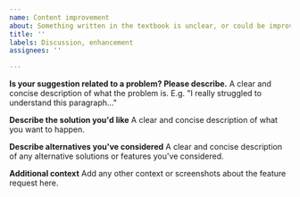 ```yaml
---
name: Content improvement
about: Something written in the textbook is unclear, or could be improved
title: ''
labels: Discussion, enhancement
assignees: ''

---
```


**Is your suggestion related to a problem? Please describe.**
A clear and concise description of what the problem is. E.g. "I really struggled to understand this paragraph..."

**Describe the solution you'd like**
A clear and concise description of what you want to happen.

**Describe alternatives you've considered**
A clear and concise description of any alternative solutions or features you've considered.

**Additional context**
Add any other context or screenshots about the feature request here.
